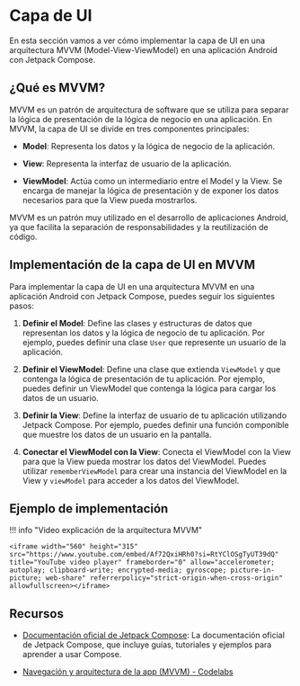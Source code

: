 # Capa de UI

En esta sección vamos a ver cómo implementar la capa de UI en una arquitectura MVVM (Model-View-ViewModel) en una aplicación Android con Jetpack Compose.

## ¿Qué es MVVM?

MVVM es un patrón de arquitectura de software que se utiliza para separar la lógica de presentación de la lógica de negocio en una aplicación. En MVVM, la capa de UI se divide en tres componentes principales:

- **Model**: Representa los datos y la lógica de negocio de la aplicación.

- **View**: Representa la interfaz de usuario de la aplicación.

- **ViewModel**: Actúa como un intermediario entre el Model y la View. Se encarga de manejar la lógica de presentación y de exponer los datos necesarios para que la View pueda mostrarlos. 

MVVM es un patrón muy utilizado en el desarrollo de aplicaciones Android, ya que facilita la separación de responsabilidades y la reutilización de código.  

## Implementación de la capa de UI en MVVM

Para implementar la capa de UI en una arquitectura MVVM en una aplicación Android con Jetpack Compose, puedes seguir los siguientes pasos:  

1. **Definir el Model**: Define las clases y estructuras de datos que representan los datos y la lógica de negocio de tu aplicación. Por ejemplo, puedes definir una clase `User` que represente un usuario de la aplicación.

2. **Definir el ViewModel**: Define una clase que extienda `ViewModel` y que contenga la lógica de presentación de tu aplicación. Por ejemplo, puedes definir un ViewModel que contenga la lógica para cargar los datos de un usuario.

3. **Definir la View**: Define la interfaz de usuario de tu aplicación utilizando Jetpack Compose. Por ejemplo, puedes definir una función componible que muestre los datos de un usuario en la pantalla.

4. **Conectar el ViewModel con la View**: Conecta el ViewModel con la View para que la View pueda mostrar los datos del ViewModel. Puedes utilizar `rememberViewModel` para crear una instancia del ViewModel en la View y `viewModel` para acceder a los datos del ViewModel.

## Ejemplo de implementación

!!! info "Video explicación de la arquitectura MVVM"

    <iframe width="560" height="315" src="https://www.youtube.com/embed/Af72QxiHRh0?si=RtYClOSgTyUT39dQ" title="YouTube video player" frameborder="0" allow="accelerometer; autoplay; clipboard-write; encrypted-media; gyroscope; picture-in-picture; web-share" referrerpolicy="strict-origin-when-cross-origin" allowfullscreen></iframe>



## Recursos

- [Documentación oficial de Jetpack Compose](https://developer.android.com/jetpack/compose?hl=es-419): La documentación oficial de Jetpack Compose, que incluye guías, tutoriales y ejemplos para aprender a usar Compose.

- [Navegación y arquitectura de la app (MVVM) - Codelabs](https://developer.android.com/courses/android-basics-compose/unit-4?hl=es-419)

<!-- - Ejercicio Lista de la compra - [Enunciado](https://github.com/resuadam2/enunciados-ejemplos-android-24?tab=readme-ov-file#app-de-lista-de-la-compra-o-to-do-list) - [Solución](https://github.com/resuadam2/ListaCompraCompose)

- App de Carta Alta - [Enunciado](https://github.com/resuadam2/enunciados-ejemplos-android-24/blob/master/CartaAlta/CartaAlta.md) - [Solución](https://github.com/resuadam2/CartaAltaApp) -->

 
